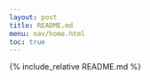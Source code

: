 ```yaml
---
layout: post 
title: README.md
menu: nav/home.html
toc: true
---
```

{% include_relative README.md %}